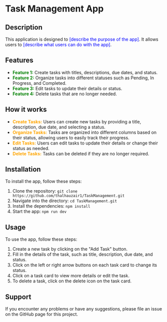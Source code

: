# Task Management App

## Description

This application is designed to <span style="color:blue">[describe the purpose of the app]</span>. It allows users to <span style="color:blue">[describe what users can do with the app]</span>.

## Features

- <span style="color:green">**Feature 1:**</span> Create tasks with titles, descriptions, due dates, and status.
- <span style="color:green">**Feature 2:**</span> Organize tasks into different statuses such as Pending, In Progress, and Completed.
- <span style="color:green">**Feature 3:**</span> Edit tasks to update their details or status.
- <span style="color:green">**Feature 4:**</span> Delete tasks that are no longer needed.

## How it works

- <span style="color:orange">**Create Tasks:**</span> Users can create new tasks by providing a title, description, due date, and selecting a status.
- <span style="color:orange">**Organize Tasks:**</span> Tasks are organized into different columns based on their status, allowing users to easily track their progress.
- <span style="color:orange">**Edit Tasks:**</span> Users can edit tasks to update their details or change their status as needed.
- <span style="color:orange">**Delete Tasks:**</span> Tasks can be deleted if they are no longer required.

## Installation

To install the app, follow these steps:

1. Clone the repository: `git clone https://github.com/thalhauzair1/TaskManagement.git`
2. Navigate into the directory: `cd TaskManagement.git`
3. Install the dependencies: `npm install`
4. Start the app: `npm run dev`

## Usage

To use the app, follow these steps:

1. Create a new task by clicking on the "Add Task" button.
2. Fill in the details of the task, such as title, description, due date, and status.
3. Click on the left or right arrow buttons on each task card to change its status.
4. Click on a task card to view more details or edit the task.
5. To delete a task, click on the delete icon on the task card.

## Support

If you encounter any problems or have any suggestions, please file an issue on the GitHub page for this project.
